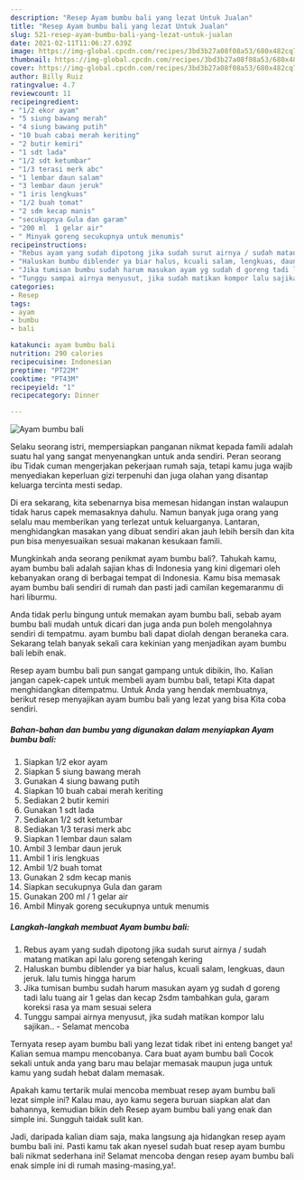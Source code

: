 ```yaml
---
description: "Resep Ayam bumbu bali yang lezat Untuk Jualan"
title: "Resep Ayam bumbu bali yang lezat Untuk Jualan"
slug: 521-resep-ayam-bumbu-bali-yang-lezat-untuk-jualan
date: 2021-02-11T11:06:27.639Z
image: https://img-global.cpcdn.com/recipes/3bd3b27a08f08a53/680x482cq70/ayam-bumbu-bali-foto-resep-utama.jpg
thumbnail: https://img-global.cpcdn.com/recipes/3bd3b27a08f08a53/680x482cq70/ayam-bumbu-bali-foto-resep-utama.jpg
cover: https://img-global.cpcdn.com/recipes/3bd3b27a08f08a53/680x482cq70/ayam-bumbu-bali-foto-resep-utama.jpg
author: Billy Ruiz
ratingvalue: 4.7
reviewcount: 11
recipeingredient:
- "1/2 ekor ayam"
- "5 siung bawang merah"
- "4 siung bawang putih"
- "10 buah cabai merah keriting"
- "2 butir kemiri"
- "1 sdt lada"
- "1/2 sdt ketumbar"
- "1/3 terasi merk abc"
- "1 lembar daun salam"
- "3 lembar daun jeruk"
- "1 iris lengkuas"
- "1/2 buah tomat"
- "2 sdm kecap manis"
- "secukupnya Gula dan garam"
- "200 ml  1 gelar air"
- " Minyak goreng secukupnya untuk menumis"
recipeinstructions:
- "Rebus ayam yang sudah dipotong jika sudah surut airnya / sudah matang matikan api lalu goreng setengah kering"
- "Haluskan bumbu diblender ya biar halus, kcuali salam, lengkuas, daun jeruk. lalu tumis hingga harum"
- "Jika tumisan bumbu sudah harum masukan ayam yg sudah d goreng tadi lalu tuang air 1 gelas dan kecap 2sdm tambahkan gula, garam koreksi rasa ya mam sesuai selera"
- "Tunggu sampai airnya menyusut, jika sudah matikan kompor lalu sajikan.. Selamat mencoba"
categories:
- Resep
tags:
- ayam
- bumbu
- bali

katakunci: ayam bumbu bali 
nutrition: 290 calories
recipecuisine: Indonesian
preptime: "PT22M"
cooktime: "PT43M"
recipeyield: "1"
recipecategory: Dinner

---
```



![Ayam bumbu bali](https://img-global.cpcdn.com/recipes/3bd3b27a08f08a53/680x482cq70/ayam-bumbu-bali-foto-resep-utama.jpg)

Selaku seorang istri, mempersiapkan panganan nikmat kepada famili adalah suatu hal yang sangat menyenangkan untuk anda sendiri. Peran seorang ibu Tidak cuman mengerjakan pekerjaan rumah saja, tetapi kamu juga wajib menyediakan keperluan gizi terpenuhi dan juga olahan yang disantap keluarga tercinta mesti sedap.

Di era  sekarang, kita sebenarnya bisa memesan hidangan instan walaupun tidak harus capek memasaknya dahulu. Namun banyak juga orang yang selalu mau memberikan yang terlezat untuk keluarganya. Lantaran, menghidangkan masakan yang dibuat sendiri akan jauh lebih bersih dan kita pun bisa menyesuaikan sesuai makanan kesukaan famili. 



Mungkinkah anda seorang penikmat ayam bumbu bali?. Tahukah kamu, ayam bumbu bali adalah sajian khas di Indonesia yang kini digemari oleh kebanyakan orang di berbagai tempat di Indonesia. Kamu bisa memasak ayam bumbu bali sendiri di rumah dan pasti jadi camilan kegemaranmu di hari liburmu.

Anda tidak perlu bingung untuk memakan ayam bumbu bali, sebab ayam bumbu bali mudah untuk dicari dan juga anda pun boleh mengolahnya sendiri di tempatmu. ayam bumbu bali dapat diolah dengan beraneka cara. Sekarang telah banyak sekali cara kekinian yang menjadikan ayam bumbu bali lebih enak.

Resep ayam bumbu bali pun sangat gampang untuk dibikin, lho. Kalian jangan capek-capek untuk membeli ayam bumbu bali, tetapi Kita dapat menghidangkan ditempatmu. Untuk Anda yang hendak membuatnya, berikut resep menyajikan ayam bumbu bali yang lezat yang bisa Kita coba sendiri.

<!--inarticleads1-->

##### Bahan-bahan dan bumbu yang digunakan dalam menyiapkan Ayam bumbu bali:

1. Siapkan 1/2 ekor ayam
1. Siapkan 5 siung bawang merah
1. Gunakan 4 siung bawang putih
1. Siapkan 10 buah cabai merah keriting
1. Sediakan 2 butir kemiri
1. Gunakan 1 sdt lada
1. Sediakan 1/2 sdt ketumbar
1. Sediakan 1/3 terasi merk abc
1. Siapkan 1 lembar daun salam
1. Ambil 3 lembar daun jeruk
1. Ambil 1 iris lengkuas
1. Ambil 1/2 buah tomat
1. Gunakan 2 sdm kecap manis
1. Siapkan secukupnya Gula dan garam
1. Gunakan 200 ml / 1 gelar air
1. Ambil  Minyak goreng secukupnya untuk menumis




<!--inarticleads2-->

##### Langkah-langkah membuat Ayam bumbu bali:

1. Rebus ayam yang sudah dipotong jika sudah surut airnya / sudah matang matikan api lalu goreng setengah kering
1. Haluskan bumbu diblender ya biar halus, kcuali salam, lengkuas, daun jeruk. lalu tumis hingga harum
1. Jika tumisan bumbu sudah harum masukan ayam yg sudah d goreng tadi lalu tuang air 1 gelas dan kecap 2sdm tambahkan gula, garam koreksi rasa ya mam sesuai selera
1. Tunggu sampai airnya menyusut, jika sudah matikan kompor lalu sajikan.. - Selamat mencoba




Ternyata resep ayam bumbu bali yang lezat tidak ribet ini enteng banget ya! Kalian semua mampu mencobanya. Cara buat ayam bumbu bali Cocok sekali untuk anda yang baru mau belajar memasak maupun juga untuk kamu yang sudah hebat dalam memasak.

Apakah kamu tertarik mulai mencoba membuat resep ayam bumbu bali lezat simple ini? Kalau mau, ayo kamu segera buruan siapkan alat dan bahannya, kemudian bikin deh Resep ayam bumbu bali yang enak dan simple ini. Sungguh taidak sulit kan. 

Jadi, daripada kalian diam saja, maka langsung aja hidangkan resep ayam bumbu bali ini. Pasti kamu tak akan nyesel sudah buat resep ayam bumbu bali nikmat sederhana ini! Selamat mencoba dengan resep ayam bumbu bali enak simple ini di rumah masing-masing,ya!.

